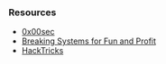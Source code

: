 
<div hidden>
/* work in progress */
### Walkthroughs
- 
</div>

<div hidden>
/* work in progress */
### Guides
- [Active Directory](/active-directory)
</div>

### Resources
- [0x00sec](https://0x00sec.org/)
- [Breaking Systems for Fun and Profit](https://breakingsystemsforfunandprofit.com)
- [HackTricks](https://book.hacktricks.xyz/)

